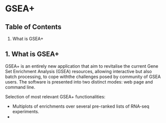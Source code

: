 # GSEA+
## Table of Contents
1. What is GSEA+


## 1. What is GSEA+
GSEA+ is an entirely new application that aim to revitalise the current Gene Set Enrichment Analysis (GSEA) resources, allowing interactive but also batch processing, to cope withthe challenges posed by community of GSEA users. The software is presented into two distinct modes: web page and command line.

Selection of most relevant GSEA+ functionalities:
* Multiplots of enrichments over several pre-ranked lists of RNA-seq experiments.
* 

